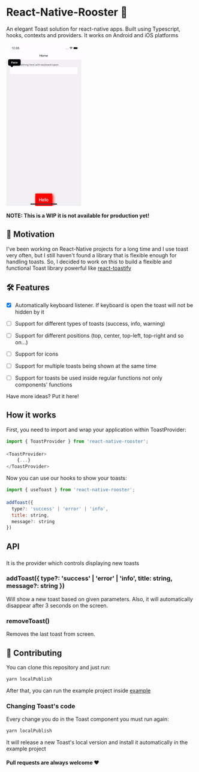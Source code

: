 # React-Native-Rooster 🐔

An elegant Toast solution for react-native apps. Built using Typescript, hooks, contexts and providers. It works on Android and iOS platforms

![Demo](./demo.gif)

**NOTE: This is a WIP it is not available for production yet!**

## 🌟 Motivation

I've been working on React-Native projects for a long time and I use toast very often, but I still haven't found a library that is flexible enough for handling toasts. So, I decided to work on this to build a flexible and functional Toast library powerful like [react-toastify](https://github.com/fkhadra/react-toastify)


## 🛠 Features

- [x] Automatically keyboard listener. If keyboard is open the toast will not be hidden by it

- [ ] Support for different types of toasts (success, info, warning)
- [ ] Support for different positions (top, center, top-left, top-right and so on...)
- [ ] Support for icons
- [ ] Support for multiple toasts being shown at the same time
- [ ] Support for toasts be used inside regular functions not only components' functions

Have more ideas? Put it here!

## How it works

First, you need to import and wrap your application within ToastProvider:

```javascript
import { ToastProvider } from 'react-native-rooster';

<ToastProvider>
    {...}
</ToastProvider>
```

Now you can use our hooks to show your toasts:

```javascript
import { useToast } from 'react-native-rooster';

addToast({
  type?: 'success' | 'error' | 'info',
  title: string,
  message?: string
})
```

## API

### <ToastProvider>

It is the provider which controls displaying new toasts

### addToast({ type?: 'success' | 'error' | 'info', title: string, message?: string })

Will show a new toast based on given parameters. Also, it will automatically disappear after 3 seconds on the screen.

### removeToast()

Removes the last toast from screen.

## 🤝 Contributing

You can clone this repository and just run:

```bash
yarn localPublish
```

After that, you can run the example project inside [example](./example)

### Changing Toast's code

Every change you do in the Toast component you must run again:

```bash
yarn localPublish
```

It will release a new Toast's local version and install it automatically in the example project

#### Pull requests are always welcome ❤️